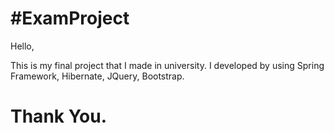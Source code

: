 #ExamProject
===========
Hello,

This is my final project that I made in university.
I developed by using Spring Framework, Hibernate, JQuery, Bootstrap.

Thank You.
===========
